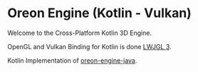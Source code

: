 # Oreon Engine (Kotlin - Vulkan)

Welcome to the Cross-Platform Kotlin 3D Engine.

OpenGL and Vulkan Binding for Kotlin is done  [LWJGL 3](https://www.lwjgl.org/).

Kotlin Implementation of [oreon-engine-java](https://github.com/fynnfluegge/oreon-engine).